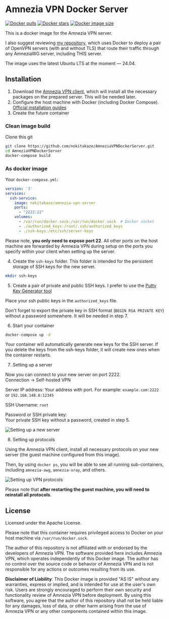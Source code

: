 # Amnezia VPN Docker Server

[![Docker pulls](https://badgen.net/docker/pulls/nokitakaze/amnezia-vpn-server)](https://hub.docker.com/r/nokitakaze/amnezia-vpn-server)
[![Docker stars](https://badgen.net/docker/stars/nokitakaze/amnezia-vpn-server?icon=docker&label=stars)](https://hub.docker.com/r/nokitakaze/amnezia-vpn-server)
[![Docker image size](https://badgen.net/docker/size/nokitakaze/amnezia-vpn-server)](https://hub.docker.com/r/nokitakaze/amnezia-vpn-server)

This is a docker image for the Amnezia VPN server.

I also suggest reviewing [my repository](https://github.com/nokitakaze/OVPN2AmneziaWG), which uses Docker to deploy a pair of
OpenVPN servers (with and without TLS) that route their traffic through any AmneziaWG server, including THIS server.

The image uses the latest Ubuntu LTS at the moment — 24.04.

## Installation

1. Download the [Amnezia VPN client](https://amnezia.org/downloads), which will install all the necessary packages on the prepared
   server. This will be needed later.
2. Configure the host machine with Docker (including Docker
   Compose). [Official installation guides](https://docs.docker.com/engine/install/)
3. Create the future container

### Clean image build

Clone this git

```sh
git clone https://github.com/nokitakaze/AmneziaVPNDockerServer.git
cd AmneziaVPNDockerServer
docker-compose build
```

### As docker image

Your `docker-compose.yml`:

```yml
version: '3'
services:
  ssh-service:
    image: nokitakaze/amnezia-vpn-server
    ports:
      - "2222:22"
    volumes:
      - /var/run/docker.sock:/var/run/docker.sock  # Docker socket
      - ./authorized_keys:/root/.ssh/authorized_keys
      - ./ssh-keys:/etc/ssh/server-keys
```

Please note, **you only need to expose port 22**. All other ports on the host machine are forwarded by Amnezia VPN during setup on
the ports you specify within your client when setting up the server.

4. Create the `ssh-keys` folder. This folder is intended for the persistent storage of SSH keys for the new server.

```sh
mkdir ssh-keys
```

5. Create a pair of private and public SSH keys. I prefer to use the
   [Putty Key Generator tool](https://www.chiark.greenend.org.uk/~sgtatham/putty/latest.html)

Place your ssh public keys in the `authorized_keys` file.

Don't forget to export the private key in SSH format (`BEGIN RSA PRIVATE KEY`) without a password somewhere. It will be needed in
step 7.

6. Start your container

```sh
docker-compose up -d
```

Your container will automatically generate new keys for the SSH server. If you delete the keys from the ssh-keys folder, it will
create new ones when the container restarts.

7. Setting up a server

Now you can connect to your new server on port 2222.  
Connection -> Self-hosted VPN

Server IP address:
Your address with port. For example: `example.com:2222` or `192.168.148.8:12345`

SSH Username:
`root`

Password or SSH private key:  
Your private SSH key without a password, created in step 5.

![Setting up a new server](docs/vpn-client-1.jpg)

8. Setting up protocols

Using the Amnezia VPN client, install all necessary protocols on your new server (the guest machine configured from this image).

Then, by using `docker ps`, you will be able to see all running sub-containers, including `amnezia-awg`, `amnezia-xray`, and
others.

![Setting up VPN protocols](docs/docker-ps.png)

Please note that **after restarting the guest machine, you will need to reinstall all protocols**.

## License

Licensed under the Apache License.

Please note that this container requires privileged access to Docker on your host machine via `/var/run/docker.sock`.

The author of this repository is not affiliated with or endorsed by the developers of Amnezia VPN. The software provided here
includes Amnezia VPN, which operates independently of this Docker image. The author has no control over the source code or
behavior of Amnezia VPN and is not responsible for any actions or outcomes resulting from its use.

**Disclaimer of Liability**: This Docker image is provided "AS IS" without any warranties, express or implied, and is intended for
use at the user's own risk. Users are strongly encouraged to perform their own security and functionality review of Amnezia VPN
before deployment. By using this software, you agree that the author of this repository shall not be held liable for any damages,
loss of data, or other harm arising from the use of Amnezia VPN or any other components contained within this image.

